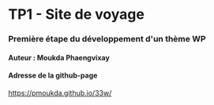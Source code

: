 # TP1 - Site de voyage

### Première étape du développement d'un thème WP

#### Auteur : Moukda Phaengvixay

#### Adresse de la github-page
https://pmoukda.github.io/33w/

